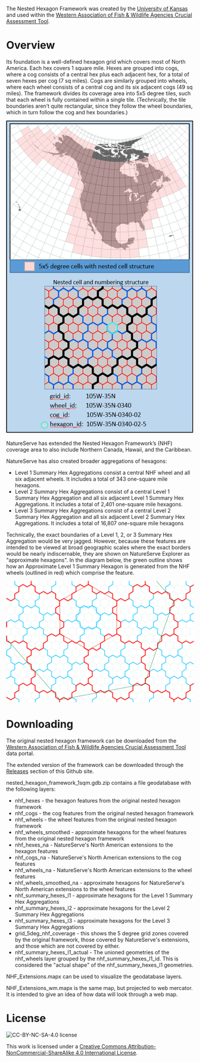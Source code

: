 The Nested Hexagon Framework was created by the [University of Kansas](http://kars.ku.edu/) and used within the [Western Association of Fish & Wildlife Agencies Crucial Assessment Tool](https://www.wafwachat.org/).

# Overview #

Its foundation is a well-defined hexagon grid which covers most of North America. Each hex covers 1 square mile. Hexes are grouped into cogs, where a cog consists of a central hex plus each adjacent hex, for a total of seven hexes per cog (7 sq miles). Cogs are similarly grouped into wheels, where each wheel consists of a central cog and its six adjacent cogs (49 sq miles). The framework divides its coverage area into 5x5 degree tiles, such that each wheel is fully contained within a single tile. (Technically, the tile boundaries aren’t quite rectangular, since they follow the wheel boundaries, which in turn follow the cog and hex boundaries.)

![Overview of the Nested Hexagaon Framework](images/nhf_grids.png)

NatureServe has extended the Nested Hexagon Framework’s (NHF) coverage area to also include Northern Canada, Hawaii, and the Caribbean.

NatureServe has also created broader aggregations of hexagons:

- Level 1 Summary Hex Aggregations consist a central NHF wheel and all six adjacent wheels. It includes a total of 343 one-square mile hexagons.
- Level 2 Summary Hex Aggregations consist of a central Level 1 Summary Hex Aggregation and all six adjacent Level 1 Summary Hex Aggregations. It includes a total of 2,401 one-square mile hexagons.
- Level 3 Summary Hex Aggregations consist of a central Level 2 Summary Hex Aggregation and all six adjacent Level 2 Summary Hex Aggregations. It includes a total of 16,807 one-square mile hexagons

Technically, the exact boundaries of a Level 1, 2, or 3 Summary Hex Aggregation would be very jagged. However, because these features are intended to be viewed at broad geographic scales where the exact borders would be nearly indiscernable, they are shown on NatureServe Explorer as "approximate hexagons". In the diagram below, the green outline shows how an Approximate Level 1 Summary Hexagon is generated from the NHF wheels (outlined in red) which comprise the feature.


![Summary Hex Aggregations and Approximations](images/nhf_approximate_hexes.png)

# Downloading #

The original nested hexagon framework can be downloaded from the [Western Association of Fish & Wildlife Agencies Crucial Assessment Tool](https://www.wafwachat.org/) data portal.

The extended version of the framework can be downloaded through the [Releases](https://github.com/NatureServe/nested-hexagon-framework/releases) section of this Github site.

nested_hexagon_framework_1sqm.gdb.zip contains a file geodatabase with the following layers:

- nhf_hexes - the hexagon features from the original nested hexagon framework
- nhf_cogs - the cog features from the original nested hexagon framework
- nhf_wheels - the wheel features from the original nested hexagon framework
- nhf_wheels_smoothed - approximate hexagons for the wheel features from the original nested hexagon framework
- nhf_hexes_na - NatureServe's North American extensions to the hexagon features
- nhf_cogs_na - NatureServe's North American extensions to the cog features
- nhf_wheels_na - NatureServe's North American extensions to the wheel features
- nhf_wheels_smoothed_na - approximate hexagons for NatureServe's North American extensions to the wheel features
- nhf_summary_hexes_l1 - approximate hexagons for the Level 1 Summary Hex Aggregations 
- nhf_summary_hexes_l2 - approximate hexagons for the Level 2 Summary Hex Aggregations
- nhf_summary_hexes_l3 - approximate hexagons for the Level 3 Summary Hex Aggregations
- grid_5deg_nhf_coverage - this shows the 5 degree grid zones covered by the original framework, those covered by NatureServe's extensions, and those which are not covered by either.
- nhf_summary_hexes_l1_actual - The unioned geometries of the nhf_wheels layer grouped by the nhf_summary_hexes_l1_id. This is considered the "actual shape" of the nhf_summary_hexes_l1 geometries.


NHF_Extensions.mapx can be used to visualize the geodatabase layers.

NHF_Extensions_wm.mapx is the same map, but projected to web mercator. It is intended to give an idea of how data will look through a web map.


# License #

![CC-BY-NC-SA-4.0 license](https://i.creativecommons.org/l/by-nc-sa/4.0/88x31.png)

This work is licensed under a [Creative Commons Attribution-NonCommercial-ShareAlike 4.0 International License](https://creativecommons.org/licenses/by-nc-sa/4.0/).

